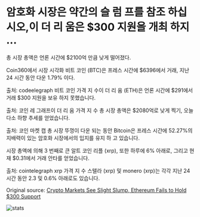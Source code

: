# 암호화 시장은 약간의 슬 럼 프를 참조 하십시오,이 더 리 움은 $300 지원을 개최 하지 ...

총 시장 총액은 언론 시간에 $2100억 만큼 낮게 떨어졌다.

Coin360에서 시장 시각화 비트 코인 (BTC)은 프레스 시간에 $6396에서 거래, 지난 24 시간 동안 다운 1.79% 이다.

출처: codeelegraph 비트 코인 가격 지 수이 더 리 움 (ETH)은 언론 시간에 $291에서 거래 $300 지원을 보유 하지 못했습니다.

출처: 코인 레 그래프이 더 리 움 가격 지 수 총 시장 총액은 $2080억로 낮게 찍기, 오늘 다소 하향 추세를 얻었습니다.

출처: 코인 마켓 캡 총 시장 뚜껑이 다운 되는 동안 Bitcoin은 프레스 시간에 52.27%의 지배력이 있는 암호화 시장에서의 입지를 유지 하 고 있습니다.

시장 총액에 의해 3 번째로 큰 알트 코인 리플 (xrp), 또한 하루에 6% 아래로, 그리고 현재 $0.31에서 거래 안타를 얻었습니다.

출처: cointelegraph xrp 가격 지 수 스텔라 (xrp) 및 monero (xrp)는 각각 지난 24 시간 동안 2.3 및 0.6% 아래로도 있습니다.

Original source: [Crypto Markets See Slight Slump, Ethereum Fails to Hold $300 Support](https://cointelegraph.com/news/crypto-markets-see-slight-slump-ethereum-fails-to-hold-300-support)

![stats](https://c.statcounter.com/11760860/0/a89fa40b/1/ "stats")